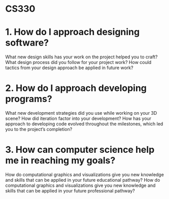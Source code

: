 # CS330

# 1. How do I approach designing software?

What new design skills has your work on the project helped you to craft?
What design process did you follow for your project work?
How could tactics from your design approach be applied in future work?
# 2. How do I approach developing programs?
What new development strategies did you use while working on your 3D scene?
How did iteration factor into your development?
How has your approach to developing code evolved throughout the milestones, which led you to the project’s completion?
# 3. How can computer science help me in reaching my goals?
How do computational graphics and visualizations give you new knowledge and skills that can be applied in your future educational pathway?
How do computational graphics and visualizations give you new knowledge and skills that can be applied in your future professional pathway?
